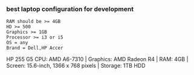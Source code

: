### best laptop configuration for development

    RAM should be >= 4GB
    HD >= 500
    Graphics >= 1GB
    Processor >= i3 or i5
    OS = any
    Brand = Dell,HP Accer
    
HP 255 G5
    CPU: AMD A6-7310 | Graphics: AMD Radeon R4 | RAM: 4GB | Screen: 15.6-inch, 1366 x 768 pixels | Storage: 1TB HDD